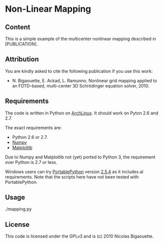 Non-Linear Mapping
================================

Content
-------------------------

This is a simple example of the multicenter nonlinear mapping described in [PUBLICATION].


Attribution
-------------------------

You are kindly asked to cite the following publication if you use this work:

* N. Bigaouette, E. Ackad, L. Ramunno. Nonlinear grid mapping applied to an FDTD-based, multi-center 3D Schrödinger equation solver, 2010.


Requirements
-------------------------

The code is written in Python on [ArchLinux](http://www.archlinux.org/). It should work on Pyton 2.6 and 2.7.

The exact requirements are:

* Python 2.6 or 2.7.
* [Numpy](http://numpy.scipy.org/)
* [Matplotlib](http://matplotlib.sourceforge.net/)

Due to Numpy and Matplotlib not (yet) ported to Python 3, the requirement over Python is 2.7 or less.

Windows users can try [PortablePython](http://www.portablepython.com/) version [2.5.4](http://www.portablepython.com/wiki/PortablePython1.1Py2.5.4) as it includes al requirements.
Note that the scripts here have not been tested with PortablePython.


Usage
-------------------------
./mapping.py


License
-------------------------

This code is licensed under the GPLv3 and is (c) 2010 Nicolas Bigaouette.
